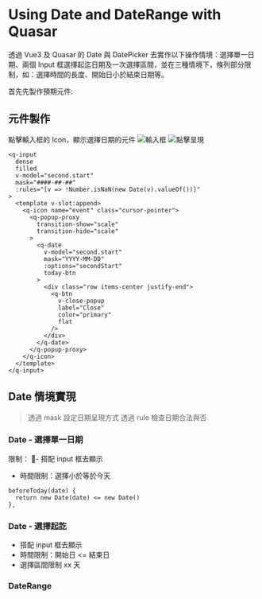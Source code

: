 # Using Date and DateRange with Quasar

透過 Vue3 及 Quasar 的 Date 與 DatePicker 去實作以下操作情境：選擇單一日期、兩個 Input 框選擇起迄日期及一次選擇區間，並在三種情境下，條列部分限制，如：選擇時間的長度、開始日小於結束日期等。

首先先製作預期元件:

## 元件製作

點擊輸入框的 Icon，顯示選擇日期的元件
![輸入框](https://i.imgur.com/aOlsFHc.png)
![點擊呈現](https://i.imgur.com/S0Ib6HL.png)

```
<q-input
  dense
  filled
  v-model="second.start"
  mask="####-##-##"
  :rules="[v => !Number.isNaN(new Date(v).valueOf())]"
>
  <template v-slot:append>
    <q-icon name="event" class="cursor-pointer">
      <q-popup-proxy
        transition-show="scale"
        transition-hide="scale"
      >
        <q-date
          v-model="second.start"
          mask="YYYY-MM-DD"
          :options="secondStart"
          today-btn
        >
          <div class="row items-center justify-end">
            <q-btn
              v-close-popup
              label="Close"
              color="primary"
              flat
            />
          </div>
        </q-date>
      </q-popup-proxy>
    </q-icon>
  </template>
</q-input>

```

## Date 情境實現

> 透過 mask 設定日期呈現方式
> 透過 rule 檢查日期合法與否

### Date - 選擇單一日期

限制：
- 搭配 input 框去顯示

- 時間限制：選擇小於等於今天

```
beforeToday(date) {
  return new Date(date) <= new Date()
},
```

### Date - 選擇起訖

- 搭配 input 框去顯示
- 時間限制：開始日 <= 結束日
- 選擇區間限制 xx 天

### DateRange
